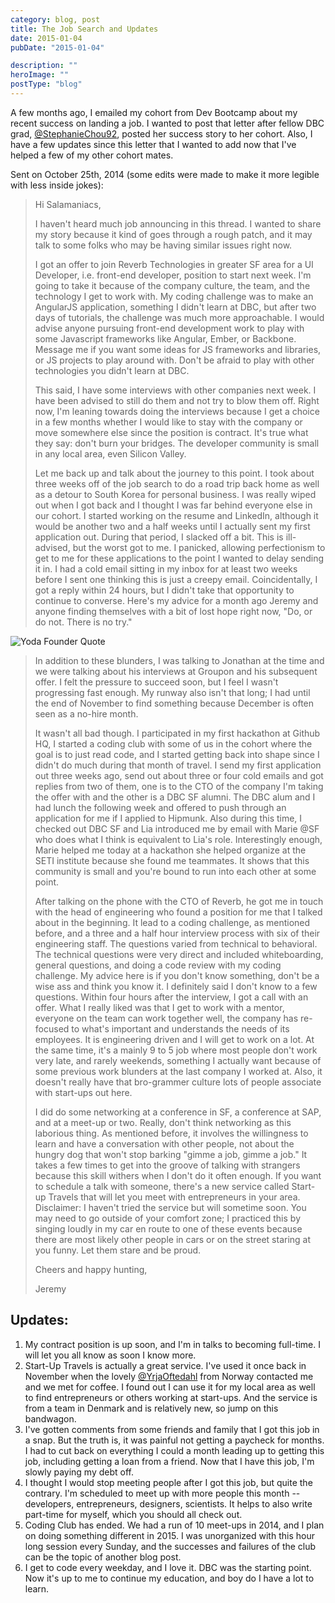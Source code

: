 ```yaml
---
category: blog, post
title: The Job Search and Updates
date: 2015-01-04
pubDate: "2015-01-04"

description: ""
heroImage: ""
postType: "blog"
---
```




A few months ago, I emailed my cohort from Dev Bootcamp about my recent success on landing a job. I wanted to post that letter after fellow DBC grad, [@StephanieChou92](https://twitter.com/StephanieChou92), posted her success story to her cohort. Also, I have a few updates since this letter that I wanted to add now that I've helped a few of my other cohort mates.

Sent on October 25th, 2014 (some edits were made to make it more legible with less inside jokes):

>  Hi Salamaniacs,
>
>  I haven't heard much job announcing in this thread. I wanted to share my story because it kind of goes through a rough patch, and it may talk to some folks who may be having similar issues right now.
>
>  I got an offer to join Reverb Technologies in greater SF area for a UI Developer, i.e. front-end developer, position to start next week. I'm going to take it because of the company culture, the team, and the technology I get to work with. My coding challenge was to make an AngularJS application, something I didn't learn at DBC, but after two days of tutorials, the challenge was much more approachable. I would advise anyone pursuing front-end development work to play with some Javascript frameworks like Angular, Ember, or Backbone. Message me if you want some ideas for JS frameworks and libraries, or JS projects to play around with. Don't be afraid to play with other technologies you didn't learn at DBC.
>
>  This said, I have some interviews with other companies next week. I have been advised to still do them and not try to blow them off. Right now, I'm leaning towards doing the interviews because I get a choice in a few months whether I would like to stay with the company or move somewhere else since the position is contract. It's true what they say: don't burn your bridges. The developer community is small in any local area, even Silicon Valley.
>
>  Let me back up and talk about the journey to this point. I took about three weeks off of the job search to do a road trip back home as well as a detour to South Korea for personal business. I was really wiped out when I got back and I thought I was far behind everyone else in our cohort. I started working on the resume and LinkedIn, although it would be another two and a half weeks until I actually sent my first application out. During that period, I slacked off a bit. This is ill-advised, but the worst got to me. I panicked, allowing perfectionism to get to me for these applications to the point I wanted to delay sending it in. I had a cold email sitting in my inbox for at least two weeks before I sent one thinking this is just a creepy email. Coincidentally, I got a reply within 24 hours, but I didn't take that opportunity to continue to converse. Here's my advice for a month ago Jeremy and anyone finding themselves with a bit of lost hope right now, "Do, or do not. There is no try."

![Yoda Founder Quote](https://static1.squarespace.com/static/512515d2e4b08a76159c79b3/t/54a96afae4b0f4be6755abe5/1420389118736/?format=1500w)

> In addition to these blunders, I was talking to Jonathan at the time and we were talking about his interviews at Groupon and his subsequent offer. I felt the pressure to succeed soon, but I feel I wasn't progressing fast enough. My runway also isn't that long; I had until the end of November to find something because December is often seen as a no-hire month.
>
> It wasn't all bad though. I participated in my first hackathon at Github HQ, I started a coding club with some of us in the cohort where the goal is to just read code, and I started getting back into shape since I didn't do much during that month of travel. I send my first application out three weeks ago, send out about three or four cold emails and got replies from two of them, one is to the CTO of the company I'm taking the offer with and the other is a DBC SF alumni. The DBC alum and I had lunch the following week and offered to push through an application for me if I applied to Hipmunk. Also during this time, I checked out DBC SF and Lia introduced me by email with Marie @SF who does what I think is equivalent to Lia's role. Interestingly enough, Marie helped me today at a hackathon she helped organize at the SETI institute because she found me teammates. It shows that this community is small and you're bound to run into each other at some point.
>
> After talking on the phone with the CTO of Reverb, he got me in touch with the head of engineering who found a position for me that I talked about in the beginning. It lead to a coding challenge, as mentioned before, and a three and a half hour interview process with six of their engineering staff. The questions varied from technical to behavioral. The technical questions were very direct and included whiteboarding, general questions, and doing a code review with my coding challenge. My advice here is if you don't know something, don't be a wise ass and think you know it. I definitely said I don't know to a few questions. Within four hours after the interview, I got a call with an offer. What I really liked was that I get to work with a mentor, everyone on the team can work together well, the company has re-focused to what's important and understands the needs of its employees. It is engineering driven and I will get to work on a lot. At the same time, it's a mainly 9 to 5 job where most people don't work very late, and rarely weekends, something I actually want because of some previous work blunders at the last company I worked at. Also, it doesn't really have that bro-grammer culture lots of people associate with start-ups out here.
>
> I did do some networking at a conference in SF, a conference at SAP, and at a meet-up or two. Really, don't think networking as this laborious thing. As mentioned before, it involves the willingness to learn and have a conversation with other people, not about the hungry dog that won't stop barking "gimme a job, gimme a job." It takes a few times to get into the groove of talking with strangers because this skill withers when I don't do it often enough. If you want to schedule a talk with someone, there's a new service called Start-up Travels that will let you meet with entrepreneurs in your area. Disclaimer: I haven't tried the service but will sometime soon. You may need to go outside of your comfort zone; I practiced this by singing loudly in my car en route to one of these events because there are most likely other people in cars or on the street staring at you funny. Let them stare and be proud.
>
> Cheers and happy hunting,
>
> Jeremy

## Updates:

1. My contract position is up soon, and I'm in talks to becoming full-time. I will let you all know as soon I know more.
1. Start-Up Travels is actually a great service. I've used it once back in November when the lovely [@YrjaOftedahl](https://twitter.com/YrjaOftedahl) from Norway contacted me and we met for coffee. I found out I can use it for my local area as well to find entrepreneurs or others working at start-ups. And the service is from a team in Denmark and is relatively new, so jump on this bandwagon.
1. I've gotten comments from some friends and family that I got this job in a snap. But the truth is, it was painful not getting a paycheck for months. I had to cut back on everything I could a month leading up to getting this job, including getting a loan from a friend. Now that I have this job, I'm slowly paying my debt off.
1. I thought I would stop meeting people after I got this job, but quite the contrary. I'm scheduled to meet up with more people this month -- developers, entrepreneurs, designers, scientists. It helps to also write part-time for myself, which you should all check out.
1. Coding Club has ended. We had a run of 10 meet-ups in 2014, and I plan on doing something different in 2015. I was unorganized with this hour long session every Sunday, and the successes and failures of the club can be the topic of another blog post.
1. I get to code every weekday, and I love it. DBC was the starting point. Now it's up to me to continue my education, and boy do I have a lot to learn.
